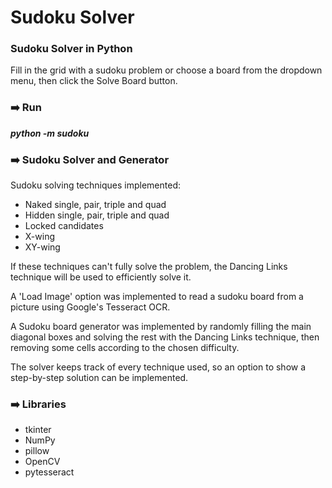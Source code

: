 # Sudoku Solver
### **Sudoku Solver in Python**

Fill in the grid with a sudoku problem or choose a board from the dropdown menu, then click the Solve Board button.

### ➡️ Run 
***python -m sudoku***


### ➡️ Sudoku Solver and Generator 
Sudoku solving techniques implemented:
- Naked single, pair, triple and quad
- Hidden single, pair, triple and quad
- Locked candidates
- X-wing
- XY-wing

If these techniques can't fully solve the problem, the Dancing Links technique will be used to efficiently solve it.

A 'Load Image' option was implemented to read a sudoku board from a picture using Google's Tesseract OCR.

A Sudoku board generator was implemented by randomly filling the main diagonal boxes and solving the rest with the Dancing Links technique, then removing some cells according to the chosen difficulty.

The solver keeps track of every technique used, so an option to show a step-by-step solution can be implemented.

### ➡️ Libraries
- tkinter
- NumPy
- pillow
- OpenCV
- pytesseract
